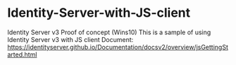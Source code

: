 # Identity-Server-with-JS-client
Identity Server v3 Proof of concept (Wins10)
This is a sample of using Identity Server v3 with JS client 
Document: https://identityserver.github.io/Documentation/docsv2/overview/jsGettingStarted.html
